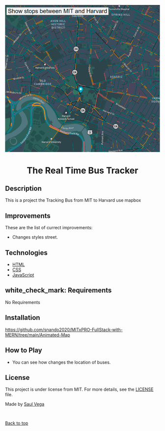 <div align="center" id="top">
  <img src="tracker.jpg">   
</div>

# <h1 align="center">The Real Time Bus Tracker</h1>


## Description ##

This is a project the Tracking Bus from MIT to Harvard use mapbox

## Improvements ##

These are the list of currect improvements:

- Changes styles street.	

## Technologies ##

- [HTML](https://www.w3schools.com/html/)
- [CSS](https://www.w3schools.com/css/)
- [JavaScript](https://www.w3schools.com/js/)

## white_check_mark: Requirements ##

No Requirements

## Installation ##

https://github.com/snando2020/MITxPRO-FullStack-with-MERN/tree/main/Animated-Map


## How to Play ##

- You can see how changes the location of buses.

## License ##

This project is under license from MIT. For more details, see the [LICENSE](LICENSE) file.


Made by <a href="https://github.com/snando2020" target="_blank">Saul Vega</a>

&#xa0;

<a href="#top">Back to top</a>
